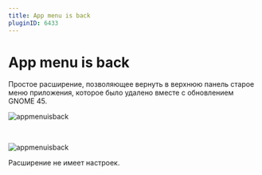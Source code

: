 ```yaml
---
title: App menu is back
pluginID: 6433
---
```


# App menu is back

Простое расширение, позволяющее вернуть в верхнюю панель старое меню приложения, которое было удалено вместе с обновлением GNOME 45.

![appmenuisback](/extensions/appmenuisback/appmenuisback-1.png)

<br>

![appmenuisback](/extensions/appmenuisback/appmenuisback-2.png)

Расширение не имеет настроек.

<!--@include: ./parts/show-install-steps.md-->